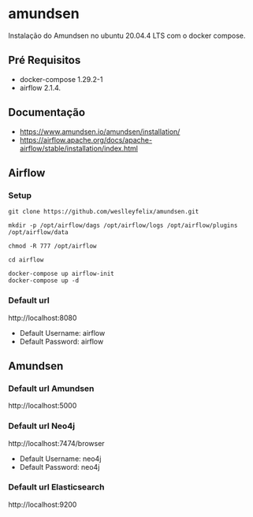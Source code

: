 # amundsen
Instalação do Amundsen no ubuntu 20.04.4 LTS com o docker compose.


## Pré Requisitos
- docker-compose 1.29.2-1 
- airflow 2.1.4.

## Documentação
- https://www.amundsen.io/amundsen/installation/
- https://airflow.apache.org/docs/apache-airflow/stable/installation/index.html


## Airflow
### Setup
```
git clone https://github.com/weslleyfelix/amundsen.git
```
```
mkdir -p /opt/airflow/dags /opt/airflow/logs /opt/airflow/plugins /opt/airflow/data

chmod -R 777 /opt/airflow
```
```
cd airflow
```
```
docker-compose up airflow-init
docker-compose up -d
```

### Default url 
http://localhost:8080

- Default Username: airflow
- Default Password: airflow

## Amundsen

### Default url Amundsen
http://localhost:5000


### Default url Neo4j
http://localhost:7474/browser

- Default Username: neo4j
- Default Password: neo4j

### Default url Elasticsearch
http://localhost:9200


